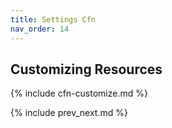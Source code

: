 ```yaml
---
title: Settings Cfn
nav_order: 14
---
```


## Customizing Resources

{% include cfn-customize.md %}

{% include prev_next.md %}